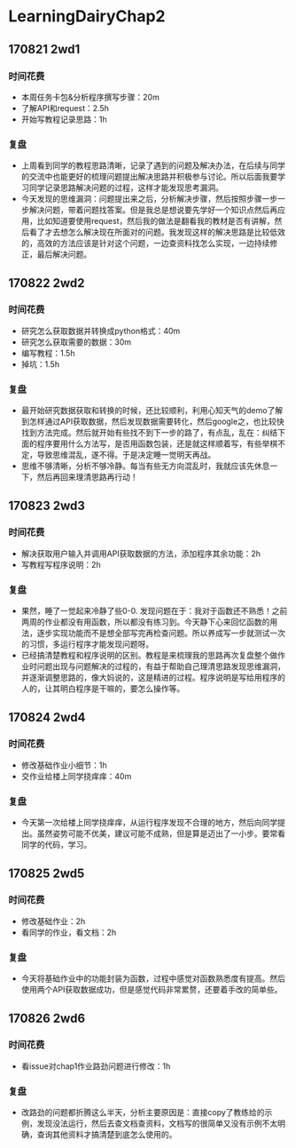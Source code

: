 #  LearningDairyChap2

## 170821 2wd1
### 时间花费
* 本周任务卡包&分析程序撰写步骤：20m
* 了解API和request：2.5h
* 开始写教程记录思路：1h

### 复盘
* 上周看到同学的教程思路清晰，记录了遇到的问题及解决办法，在后续与同学的交流中也能更好的梳理问题提出解决思路并积极参与讨论。所以后面我要学习同学记录思路解决问题的过程，这样才能发现思考漏洞。
* 今天发现的思维漏洞：问题提出来之后，分析解决步骤，然后按照步骤一步一步解决问题，带着问题找答案。但是我总是想说要先学好一个知识点然后再应用，比如知道要使用request，然后我的做法是翻看我的教材是否有讲解，然后看了才去想怎么解决现在所面对的问题。我发现这样的解决思路是比较低效的，高效的方法应该是针对这个问题，一边查资料找怎么实现，一边持续修正，最后解决问题。


## 170822 2wd2
### 时间花费
* 研究怎么获取数据并转换成python格式：40m
* 研究怎么获取需要的数据：30m
* 编写教程：1.5h
* 掉坑：1.5h

### 复盘
* 最开始研究数据获取和转换的时候，还比较顺利，利用心知天气的demo了解到怎样通过API获取数据，然后发现数据需要转化，然后google之，也比较快找到方法完成。然后就开始有些找不到下一步的路了，有点乱，乱在：纠结下面的程序要用什么方法写，是否用函数包装，还是就这样顺着写，有些举棋不定，导致思维混乱，遂不得。于是决定睡一觉明天再战。
* 思维不够清晰，分析不够冷静。每当有些无方向混乱时，我就应该先休息一下，然后再回来理清思路再行动！

## 170823 2wd3
### 时间花费
* 解决获取用户输入并调用API获取数据的方法，添加程序其余功能：2h
* 写教程写程序说明：2h

### 复盘
* 果然，睡了一觉起来冷静了些0-0. 发现问题在于：我对于函数还不熟悉！之前两周的作业都没有用函数，所以都没有练习到。今天静下心来回忆函数的用法，逐步实现功能而不是想全部写完再检查问题。所以养成写一步就测试一次的习惯，多运行程序才能发现问题呀。
* 已经搞清楚教程和程序说明的区别。教程是来梳理我的思路再次复盘整个做作业时问题出现与问题解决的过程的，有益于帮助自己理清思路发现思维漏洞，并逐渐调整思路的，像大妈说的，这是精进的过程。程序说明是写给用程序的人的，让其明白程序是干嘛的，要怎么操作等。

## 170824 2wd4
### 时间花费
* 修改基础作业小细节：1h
* 交作业给楼上同学挠痒痒：40m

### 复盘
* 今天第一次给楼上同学挠痒痒，从运行程序发现不合理的地方，然后向同学提出。虽然姿势可能不优美，建议可能不成熟，但是算是迈出了一小步。要常看同学的代码，学习。

## 170825 2wd5
### 时间花费
* 修改基础作业：2h
* 看同学的作业，看文档：2h

### 复盘
* 今天将基础作业中的功能封装为函数，过程中感觉对函数熟悉度有提高。然后使用两个API获取数据成功，但是感觉代码非常累赘，还要着手改的简单些。

## 170826 2wd6
### 时间花费
* 看issue对chap1作业路劲问题进行修改：1h


### 复盘
* 改路劲的问题都折腾这么半天，分析主要原因是：直接copy了教练给的示例，发现没法运行，然后去查文档查资料，文档写的很简单又没有示例不太明确，查询其他资料才搞清楚到底怎么使用的。
